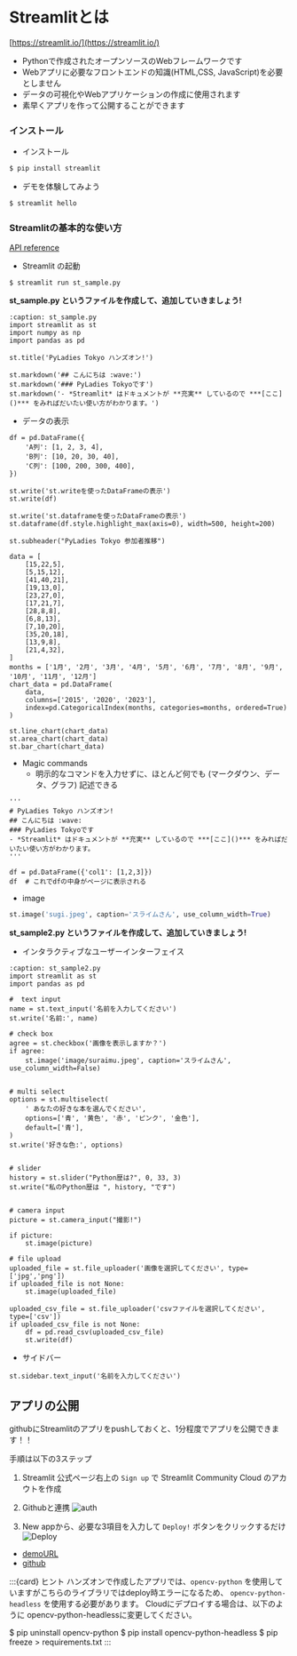 # Streamlitとは
[https://streamlit.io/](https://streamlit.io/)
- Pythonで作成されたオープンソースのWebフレームワークです
- Webアプリに必要なフロントエンドの知識(HTML,CSS, JavaScript)を必要としません
- データの可視化やWebアプリケーションの作成に使用されます
- 素早くアプリを作って公開することができます


### インストール
- インストール
```sh
$ pip install streamlit
```

- デモを体験してみよう
```sh
$ streamlit hello
```

### Streamlitの基本的な使い方
[API reference](https://docs.streamlit.io/develop/api-reference)

- Streamlit の起動
```
$ streamlit run st_sample.py
```

**st_sample.py というファイルを作成して、追加していきましょう!**
```{code-block} python
:caption: st_sample.py
import streamlit as st
import numpy as np
import pandas as pd

st.title('PyLadies Tokyo ハンズオン!')

st.markdown('## こんにちは :wave:')
st.markdown('### PyLadies Tokyoです')
st.markdown('- *Streamlit* はドキュメントが **充実** しているので ***[ここ]()*** をみればだいたい使い方がわかります。')
```

- データの表示
```
df = pd.DataFrame({
    'A列': [1, 2, 3, 4],
    'B列': [10, 20, 30, 40],
    'C列': [100, 200, 300, 400],
})

st.write('st.writeを使ったDataFrameの表示')
st.write(df)

st.write('st.dataframeを使ったDataFrameの表示')
st.dataframe(df.style.highlight_max(axis=0), width=500, height=200)
```

```
st.subheader("PyLadies Tokyo 参加者推移")

data = [
    [15,22,5],
    [5,15,12],
    [41,40,21],
    [19,13,0],
    [23,27,0],
    [17,21,7],
    [28,8,8],
    [6,8,13],
    [7,10,20],
    [35,20,18],
    [13,9,8],
    [21,4,32],
]
months = ['1月', '2月', '3月', '4月', '5月', '6月', '7月', '8月', '9月', '10月', '11月', '12月']
chart_data = pd.DataFrame(
    data,
    columns=['2015', '2020', '2023'],
    index=pd.CategoricalIndex(months, categories=months, ordered=True)
)

st.line_chart(chart_data)
st.area_chart(chart_data)
st.bar_chart(chart_data)
```


- Magic commands
  - 明示的なコマンドを入力せずに、ほとんど何でも (マークダウン、データ、グラフ) 記述できる

```
'''
# PyLadies Tokyo ハンズオン!
## こんにちは :wave:
### PyLadies Tokyoです
- *Streamlit* はドキュメントが **充実** しているので ***[ここ]()*** をみればだいたい使い方がわかります。
'''

df = pd.DataFrame({'col1': [1,2,3]})
df  # これでdfの中身がページに表示される

```

- image
```python
st.image('sugi.jpeg', caption='スライムさん', use_column_width=True)
```


**st_sample2.py というファイルを作成して、追加していきましょう!**
- インタラクティブなユーザーインターフェイス
```{code-block} python
:caption: st_sample2.py
import streamlit as st
import pandas as pd

#  text input
name = st.text_input('名前を入力してください')
st.write('名前:', name)

# check box
agree = st.checkbox('画像を表示しますか？')
if agree:
    st.image('image/suraimu.jpeg', caption='スライムさん', use_column_width=False)


# multi select
options = st.multiselect(
    ' あなたの好きな本を選んでください',
    options=['青', '黄色', '赤', 'ピンク', '金色'],
    default=['青'],
)
st.write('好きな色:', options)


# slider
history = st.slider("Python歴は?", 0, 33, 3)
st.write("私のPython歴は ", history, "です")


# camera input
picture = st.camera_input("撮影!")

if picture:
    st.image(picture)

# file upload
uploaded_file = st.file_uploader('画像を選択してください', type=['jpg','png'])
if uploaded_file is not None:
    st.image(uploaded_file)

uploaded_csv_file = st.file_uploader('csvファイルを選択してください', type=['csv'])
if uploaded_csv_file is not None:
    df = pd.read_csv(uploaded_csv_file)
    st.write(df)

```

- サイドバー
```
st.sidebar.text_input('名前を入力してください')
```


## アプリの公開

githubにStreamlitのアプリをpushしておくと、1分程度でアプリを公開できます！！

手順は以下の3ステップ

1. Streamlit 公式ページ右上の `Sign up` で Streamlit Community Cloud のアカウトを作成
2. Githubと連携
    ![auth](_static/streamlit_deploy1.png)

3. New appから、必要な3項目を入力して `Deploy!` ボタンをクリックするだけ
    ![Deploy](_static/streamlit_deploy2.png)

- [demoURL](https://yolo-object-detection-abavrjes8taktln9dpuejj.streamlit.app/)
- [github](https://github.com/masakos/yolo-object-detection-use-streamlit)


:::{card} ヒント
ハンズオンで作成したアプリでは、`opencv-python` を使用していますがこちらのライブラリではdeploy時エラーになるため、
`opencv-python-headless` を使用する必要があります。
Cloudにデプロイする場合は、以下のように opencv-python-headlessに変更してください。

$ pip uninstall opencv-python
$ pip install opencv-python-headless
$ pip freeze > requirements.txt
:::
